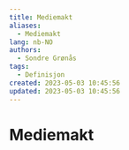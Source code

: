 ```yaml
---
title: Mediemakt
aliases: 
  - Mediemakt
lang: nb-NO
authors:
  - Sondre Grønås
tags:
  - Definisjon
created: 2023-05-03 10:45:56
updated: 2023-05-03 10:45:56
---
```

# Mediemakt
